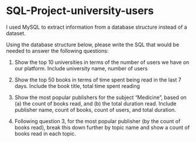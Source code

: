 # SQL-Project-university-users
I used MySQL to extract information from a database structure instead of a dataset. 


Using the database structure below, please write the SQL that would be needed to answer the following questions:


1. Show the top 10 universities in terms of the number of users we have on our platform. Include university name, number of users




2. Show the top 50 books in terms of time spent being read in the last 7 days. Include the book title, total time spent reading




3. Show the most popular publishers for the subject “Medicine”, based on (a) the count of books read, and (b) the total duration read. Include publisher name, count of books, count of users, and total duration.





4. Following question 3, for the most popular publisher (by the count of books read), break this down further by topic name and show a count of books read in each topic.

